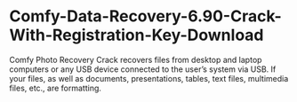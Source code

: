 # Comfy-Data-Recovery-6.90-Crack-With-Registration-Key-Download
Comfy Photo Recovery Crack recovers files from desktop and laptop computers or any USB device connected to the user’s system via USB. If your files, as well as documents, presentations, tables, text files, multimedia files, etc., are formatting. 
